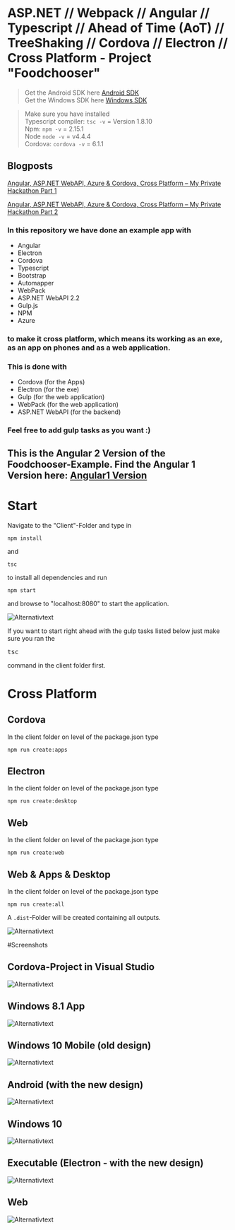 # ASP.NET // Webpack // Angular // Typescript // Ahead of Time (AoT) // TreeShaking // Cordova // Electron // Cross Platform - Project "Foodchooser" 

> Get the Android SDK here [Android SDK](https://developer.android.com/sdk/index.html/ "Android SDK")  
> Get the Windows SDK here [Windows SDK](https://developer.microsoft.com/en-us/windows/downloads/windows-10-sdk "Windows SDK")

> Make sure you have installed <br/>
> Typescript compiler: `tsc -v` = Version 1.8.10 <br/>
> Npm: `npm -v` = 2.15.1 <br/>
> Node `node -v` = v4.4.4 <br/>
> Cordova: `cordova -v` = 6.1.1  <br/>

## Blogposts
[Angular, ASP.NET WebAPI, Azure & Cordova, Cross Platform – My Private Hackathon Part 1](http://offering.solutions/blog/articles/2016/04/19/angular-asp-net-webapi-azure-cordova-cross-platform-2/)

[Angular, ASP.NET WebAPI, Azure & Cordova, Cross Platform – My Private Hackathon Part 2](http://offering.solutions/blog/articles/2016/04/26/angular-asp-net-webapi-azure-cordova-cross-platform-my-private-hackathon-part-2/)


### In this repository we have done an example app with 

* Angular
* Electron
* Cordova
* Typescript
* Bootstrap
* Automapper
* WebPack
* ASP.NET WebAPI 2.2
* Gulp.js
* NPM 
* Azure

### to make it cross platform, which means its working as an exe, as an app on phones and as a web application.

### This is done with

* Cordova (for the Apps)
* Electron (for the exe)
* Gulp (for the web application)
* WebPack (for the web application)
* ASP.NET WebAPI (for the backend)

### Feel free to add gulp tasks as you want :)

## This is the Angular 2 Version of the Foodchooser-Example. Find the Angular 1 Version here: [Angular1 Version](https://github.com/FabianGosebrink/ASPNET-Foodchooser-Cross-Platform-Angular1 "Foodchooser - ASP.NET WebAPI AngularJs Cross Platform")

# Start

Navigate to the "Client"-Folder and type in 
```
npm install
```
and
```
tsc
```
to install all dependencies and run 

```
npm start
```
and browse to "localhost:8080" to start the application.

![Alternativtext](_gitAssets/webpack-server.png "GulpTasks")

If you want to start right ahead with the gulp tasks listed below just make sure you ran the <pre>tsc</pre> command in the client folder first.

# Cross Platform

## Cordova

In the client folder on level of the package.json type

```
npm run create:apps
```

## Electron

In the client folder on level of the package.json type

```
npm run create:desktop
```

## Web

In the client folder on level of the package.json type

```
npm run create:web
```

## Web & Apps & Desktop

In the client folder on level of the package.json type

```
npm run create:all
```

A `.dist`-Folder will be created containing all outputs.

![Alternativtext](_gitAssets/distFolder.png "DistFolder")

#Screenshots

## Cordova-Project in Visual Studio
![Alternativtext](_gitAssets/cordova.png "Cordova")

## Windows 8.1 App
![Alternativtext](_gitAssets/win81nd.png "Windows81")

## Windows 10 Mobile (old design)
![Alternativtext](_gitAssets/winMobile.png "WinMobile")

## Android (with the new design)
![Alternativtext](_gitAssets/Android.png "Android")

## Windows 10
![Alternativtext](_gitAssets/win10nd.png "Windows10")

## Executable (Electron - with the new design)
![Alternativtext](_gitAssets/electronnd.png "Electron")

## Web
![Alternativtext](_gitAssets/webnd.png "Web")


